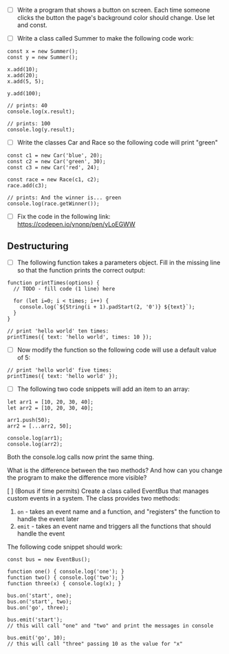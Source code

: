 - [ ] Write a program that shows a button on screen. Each time someone clicks the button the page's background color should change. Use let and const.

- [ ] Write a class called Summer to make the following code work:

```
const x = new Summer();
const y = new Summer();

x.add(10);
x.add(20);
x.add(5, 5);

y.add(100);

// prints: 40
console.log(x.result);

// prints: 100
console.log(y.result);
```


- [ ] Write the classes Car and Race so the following code will print "green"

```
const c1 = new Car('blue', 20);
const c2 = new Car('green', 30);
const c3 = new Car('red', 24);

const race = new Race(c1, c2);
race.add(c3);

// prints: And the winner is... green
console.log(race.getWinner());
```

- [ ] Fix the code in the following link:
https://codepen.io/ynonp/pen/yLoEGWW

## Destructuring

- [ ] The following function takes a parameters object. Fill in the missing line so that the function prints the correct output:

```
function printTimes(options) {
  // TODO - fill code (1 line) here

  for (let i=0; i < times; i++) {
    console.log(`${String(i + 1).padStart(2, '0')} ${text}`);
  }
}

// print 'hello world' ten times:
printTimes({ text: 'hello world', times: 10 });
```


- [ ] Now modify the function so the following code will use a default value of 5:

```
// print 'hello world' five times:
printTimes({ text: 'hello world' });
```

- [ ] The following two code snippets will add an item to an array:

```
let arr1 = [10, 20, 30, 40];
let arr2 = [10, 20, 30, 40];

arr1.push(50);
arr2 = [...arr2, 50];

console.log(arr1);
console.log(arr2);
```

Both the console.log calls now print the same thing.

What is the difference between the two methods? And how can you change the program to make the difference more visible?

  
  
  
[ ] (Bonus if time permits)
Create a class called EventBus that manages custom events in a system. The class provides two methods:

1. `on` - takes an event name and a function, and "registers" the function to handle the event later
2. `emit` - takes an event name and triggers all the functions that should handle the event

The following code snippet should work:

```
const bus = new EventBus();

function one() { console.log('one'); }
function two() { console.log('two'); }
function three(x) { console.log(x); }

bus.on('start', one);
bus.on('start', two);
bus.on('go', three);

bus.emit('start');
// this will call "one" and "two" and print the messages in console

bus.emit('go', 10);
// this will call "three" passing 10 as the value for "x"
```


